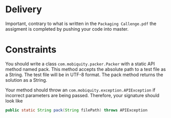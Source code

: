 # Delivery
Important, contrary to what is written in the `Packaging Callenge.pdf` the assigment is completed by pushing your code into master.

# Constraints

You should write a class `com.mobiquity.packer.Packer` with a static API method named pack. This method accepts the absolute path to a test file as a String. The test file will be in UTF-8 format. The pack method returns the solution as a String.

Your method should throw an `com.mobiquity.exception.APIException` if incorrect parameters are being passed.  Therefore, your signature should look like 

```java
public static String pack(String filePath) throws APIException
```
